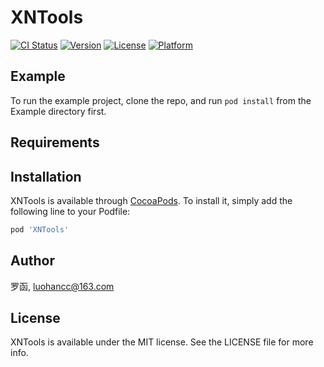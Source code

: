 # XNTools

[![CI Status](http://img.shields.io/travis/罗函/XNTools.svg?style=flat)](https://travis-ci.org/罗函/XNTools)
[![Version](https://img.shields.io/cocoapods/v/XNTools.svg?style=flat)](http://cocoapods.org/pods/XNTools)
[![License](https://img.shields.io/cocoapods/l/XNTools.svg?style=flat)](http://cocoapods.org/pods/XNTools)
[![Platform](https://img.shields.io/cocoapods/p/XNTools.svg?style=flat)](http://cocoapods.org/pods/XNTools)

## Example

To run the example project, clone the repo, and run `pod install` from the Example directory first.

## Requirements

## Installation

XNTools is available through [CocoaPods](http://cocoapods.org). To install
it, simply add the following line to your Podfile:

```ruby
pod 'XNTools'
```

## Author

罗函, luohancc@163.com

## License

XNTools is available under the MIT license. See the LICENSE file for more info.
